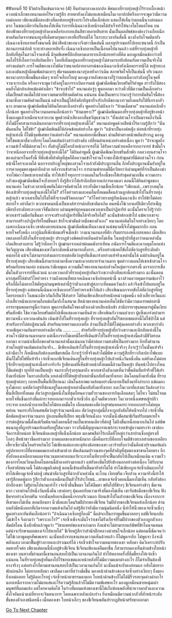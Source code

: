##ตอนที่ 10 ชีวิตถ้าเป็นเช่นแรกเจอ (4)
ยืนท่ามกลางดงกกอ้อ พิศมองที่ราบทุ่งหญ้าไร้รากเบื้องหน้า ดวงหน้าเล็กของหนานเค่อไร้ความรู้สึก สายตายังคงไม่แยแสเหมือนในเวลาปกติหรืออาจจะพูดว่ามีความเหม่อลอย เพียงแต่มือสองข้างที่ตกห้อยอยู่ข้างกระโปรงสั่นเล็กน้อย แสดงให้เห็นว่าตอนนี้นางอ่อนแอมาก ในขณะเดียวกันก็แสดงให้เห็นว่าการที่เฉินฉางเซิงหนีรอดได้สำเร็จทำให้นางโมโหแค่ไหน
บนท้องฟ้าของที่ราบทุ่งหญ้ายังคงเหลือร่องรอยเส้นสีขาวหลายสิบสาย นั่นเป็นผลลัพธ์ของช่องว่างเกือบฉีกขาดอันเกิดจากขนนกยูงที่เด็ดขาดรุนแรงหาที่เปรียบมิได้ ในระยะเวลาอันสั้นนี้ นางถึงกับโจมตีมายังเฉินฉางเซิงหลายครั้งขนาดนี้ มิน่าสีหน้าของนางจึงขาวซีดเช่นนี้ ผลาญปราณแท้ไปเยอะขนาดนี้
ถ้าเป็นสถานการณ์ปกติ ระยะห่างหลายสิบจั้ง เฉินฉางเซิงกลายเป็นเนื้อบดไปนานแล้ว แต่ที่ราบทุ่งหญ้าที่ลึกลับที่สุดในสวนโจวแห่งนี้ มีจุดพิเศษที่ลึกลับคาดเดายากเล็กน้อยอย่างที่คิด มองดูเหมือนช่องว่างที่สดใสไร้สิ่งใดทว่ากลับบิดเบี้ยว โลกที่เห็นอยู่นอกที่ราบทุ่งหญ้าไม่สามารถทับซ้อนกับความเป็นจริงได้อย่างแม่นยำ การโจมตีของนางไม่คิดว่าขนาดปลายอาภรณ์ของเฉินฉางเซิงยังเฉียดกรายมิได้
หญ้าทะเลและดงต้นหญ้ามีลมพัดผ่านเบาๆ พัดจนผมของนางยุ่งเหยิงกว่าเดิม สภาพจิตใจก็เป็นเช่นนี้ บริเวณอกของนางกระเพื่อมขึ้นลงนิดๆ หายใจเฮือกใหญ่ มองดูเงาหลังของนางก็รู้ว่าตอนนี้นางกำลังอยู่ในจุดที่จวนจะระเบิด หรืออาจจะพูดว่ายังอยู่ในการระเบิดอารมณ์ ผู้เฒ่าดีดพิณเงียบขรึมไร้คำพูด สาวรับใช้สองคนยิ่งไม่กล้าเอ่ยแม้แต่คำเดียว
“ข้าจะเข้าไป” หนานเค่อจู่ๆ พูดออกมา หว่างคิ้วที่มีความเป็นเด็กอย่างเต็มเปี่ยมล้วนเต็มไปด้วยความหมายที่ห้ามคัดค้าน
แน่นอน นั่นเป็นเพราะว่านางรู้ว่าการตัดสินใจนี้ต้องนำมาซึ่งความคัดค้านเป็นแน่ แม้จะเป็นผู้ใต้บังคับบัญชาที่จงรักภักดีของนางรวมถึงคนรับใช้ที่เกรงกลัวนาง
ตามคาด ผู้เฒ่าดีดพิณได้ยินก็ตกตะลึงอย่างยิ่ง พูดอย่างไม่ลังเลว่า “ห้ามเด็ดขาด”
หนานเค่อเลิกคิ้วเล็กน้อย พูดอย่างไร้ความอดทนเล็กน้อยว่า “ห้ามเพราะ?”
ผู้เฒ่าดีดพิณมองที่ราบทุ่งหญ้าที่อยู่ข้างหน้าซึ่งมองดูแล้วเหมือนจะสวยงาม พูดด้วยน้ำเสียงอกสั่นขวัญแขวนว่า “ตั้งแต่สวนโจวเปิดมาจนถึงวันนี้ ยังไม่มีใครสามารถเดินออกมาจากที่ราบทุ่งหญ้าแห่งนี้ได้”
หนานเค่อพูดด้วยสีหน้าไร้ความรู้สึกว่า “นั่นมันคนอื่น ไม่ใช่ข้า”
ผู้เฒ่าดีดพิณมิได้อ่อนข้อแต่อย่างใด พูดว่า “แม้จะเป็นองค์หญิง ต่อหน้าที่ราบทุ่งหญ้าแห่งนี้ ก็ไม่มีจุดพิเศษกว่าแต่อย่างใด”
หนานเค่อยกมือขึ้นมา ม่านสีดำตรงหน้าพลันปรากฏ มองดูไฟโชคชะตาสี่ดวงที่กระโดดโลดเต้นบ้างสว่างบ้างดับ เปลี่ยนตำแหน่งอย่างต่อเนื่อง พูดว่า “ถ้าจะพูดถึงความเข้าใจที่มีต่อสวนโจว ทั้งต้าลู่ไม่มีใครล้ำหน้าอาจารย์ได้ ได้รับความช่วยเหลือจากอาจารย์ ข้ามั่นใจว่าจะหนีออกจากที่ราบทุ่งหญ้าแห่งนี้ได้”
ได้ยินคำพูดนี้ ผู้เฒ่าดีดพิณเงียบขรึมสักพัก กลลวงบนสวนโจวของเผ่ามารในครั้งนี้ ที่พึ่งพิงที่สำคัญที่สุดก็คือความเข้าใจสวนโจวของใต้เท้าชุดดำที่มีต่อสวนโจว ก่อนหน้านี้ใครจะคาดได้ นอกจากประตูใหญ่ของสวนโจวแล้วยังมีประตูบานอื่น อีกทั้งประตูบานนั้นยังอยู่ในการควบคุมของชุดดำอีกด้วย หลังจากเข้าสวนโจว การตามฆ่ายอดฝีมือวัยเยาว์เผ่ามนุษย์ที่จำเป็นต้องฆ่าจากไฟดาวโชคชะตาเหล่านั้น ทำให้เข้าใจทุกการวางแผนในเรื่องนี้ของใต้เท้าชุดดำมากขึ้น ความเกรงกลัวของผู้เฒ่าดีดพิณก็จะยิ่งทบทวี ยิ่งรู้สึกว่าใต้เท้าลึกลับยากแก่การคาดเดา ตอนนี้ได้ยินคำพูดของหนานเค่อ ในช่วงเวลาหนึ่งพลันไม่อาจคัดค้านได้ กระทั่งมีความเชื่อเล็กน้อย
“เพียงแต่...เพราะเหตุใดต้องเข้าที่ราบทุ่งหญ้าแห่งนี้ให้ได้? สวีโหย่วหรงและคนอื่นทั้งหมดสี่คนล้วนถูกต้อนเข้าไปในที่ราบทุ่งหญ้าแล้ว พวกเขาเป็นไปไม่ได้ที่จะรอดชีวิตออกมา”
“สวีโหย่วหรงอยู่กับเฉินฉางเซิง ทำให้ข้าไม่ค่อยสบายใจ อย่าลืมว่า พวกเขาคนหนึ่งเป็นหงส์สวรรค์กลับชาติมาเกิด คนหนึ่งใช้เวลาแค่ปีเดียวก็บำเพ็ญเพียรถึงระดับทะลวงอเวจีขั้นปลาย เผ่ามนุษย์ทุกคนมองพวกเขาเป็นปาฏิหาริย์ ฉะนั้นใครจะไปรู้ว่าถ้าพวกเขาร่วมมือกันขึ้นมา อาจจะสร้างปาฏิหาริย์ขึ้นได้จริงหรือไม่? ฉะนั้นข้าต้องเข้าไป แม้พวกเขาจะสามารถสร้างปาฏิหาริย์ใหม่ขึ้นมา ข้าก็จะฆ่ามันด้วยมือของตัวเอง”
หนานเค่อคิดในใจอย่างเงียบๆ โดยเฉพาะเฉินฉางเซิง เขาต้องตายแน่นอน
ผู้เฒ่าดีดพิณเห็นนางแน่วแน่ขนาดนี้จึงไม่พูดมากอีก ถอนหายใจครั้งหนึ่ง เอากู่ฉินที่เพิ่งซ่อมเสร็จเมื่อเช้า วางแนวนอนลงที่ตัก เริ่มบรรเลงหนึ่งบทเพลง
เมื่อเสียงเพลงลอยไปถึงในที่ราบทุ่งหญ้า ปรากฏห้วงพิศคล้ายเห็นคล้ายไม่เห็น ในหญ้าป่าที่สูงกว่าคนเหล่านั้น เกิดเสียงสวบสาบ ไม่รู้ว่าคืออะไร
ผู้เฒ่ามาจากเผ่าพ่อมดมังกรเทียน ถนัดการโจมตีและควบคุมโลกแห่งจิตวิญญาณ เสียงพิณของเขาในระดับหนึ่งสามารถสั่งการ...หรืออย่างน้อยก็ขับไล่สัตว์อสูรที่ระดับต่ำหน่อยได้ แม้จะไม่สามารถส่งผลกระทบต่อสัตว์อสูรที่แข็งแกร่งอย่างแท้จริงเหล่านั้นได้ แต่ถ้าเดินอยู่ในที่ราบทุ่งหญ้า เสียงพิณนี้สามารถนำมาซึ่งความสะดวกสบายจำนวนมาก ชุดดำวางแผนให้เขาเข้าสวนโจวพร้อมกับหนานเค่อ แน่นอนว่ามีเหตุผล
ความมั่นใจของหนานเค่อส่วนใหญ่มาจากตรงนี้ มาจากการเชื่อมั่นในตัวอาจารย์ที่แน่วแน่ นางหวาดกลัวที่ราบทุ่งหญ้าอันกว้างขวางลึกลับแห่งนี้อย่างมาก ฉะนั้นตอนแรกสุดที่ไล่ฆ่าสวีโหย่วหรง รวมถึงตอนที่พบเจอเฉินฉางเซิงก่อนหน้านี้ นางล้วนควบคุมอารมณ์เอาไว้ หรือก็คือไม่อยากให้ศัตรูเผ่ามนุษย์เหล่านี้รู้ว่าตัวเองเข้าสู่สภาวะที่หมดหวังแล้ว แล้วจึงเข้าไปหลบอยู่ในที่ราบทุ่งหญ้า แต่ตอนนี้เฉินฉางเซิงแบกสวีโหย่วหรงเข้าไปแล้ว
เสียงพิณนอกจากขับไล่สัตว์อสูรที่อยู่โดยรอบแล้ว ในขณะเดียวกันก็เป็นวิธีส่งสาร ได้ยินเพียงเสียงเท้าหนักหน่วงชุดหนึ่ง หลิวเสี่ยวหวั่นและเถิงเสี่ยวหมิงแบกหามถือหม้อก็มาถึงในสนาม สีหน้าของหนานเค่อเห็นได้ชัดว่ามีความเคารพต่อสามีภรรยาขุนพลมารคู่นี้กว่ามาก พูดการตัดสินใจของตัวเองด้วยเสียงเนิบช้า
สามีภรรยาขุนพลมารคู่นั้นเงียบขรึมสักพัก ใช้ความเงียบขรึมต่อไปเพื่อแสดงความเห็นด้วย เสียงพิณกังวานแผ่วเบา ผู้แข็งแกร่งเผ่ามารขบวนหนึ่ง แหวกดงต้นอ้อ เดินเข้าไปในที่ราบทุ่งหญ้า ที่ราบทุ่งหญ้าอันไร้ขอบเขตแห่งนี้ไม่ใช่ป่าไม้ แต่สำหรับการไล่ต่อสู้สนามนี้ สำหรับนายพรานและเหยื่อ ล้วนเป็นป่าไม้ที่ไม่คุ้นเคยอย่างยิ่ง พวกเขากำลังจะเผชิญความอันตรายอย่างเดียวกัน
......
......
สำหรับที่ราบทุ่งหญ้าที่กว้างขวางและลึกลับแห่งนี้ในสวนโจวมีตำนานมากมาย แต่เนื่องจากไม่เคยมีใครที่เดินเข้าไปในที่ราบทุ่งหญ้าแห่งนี้แล้วมีชีวิตรอดออกมา ความน่าเชื่อถือของตำนานเหล่านั้นแน่นอนว่ามีค่าต่อความสงสัยเป็นอย่างมาก อีกทั้งตำนานส่วนใหญ่ล้วนเติมแต่งเกินจริง… มีเพียงเดินเข้าไปในที่ราบทุ่งหญ้าแห่งนี้จริงๆ ถึงจะรู้ว่าในนั้นแท้จริงแล้วมีอะไร ก็เหมือนกับต้องเคยชิมรสเผ็ด ถึงจะรู้ว่าที่จริงแล้วไม่มีพิษ ความรู้สึกที่ราวกับเปลวไฟแบบนั้นก็ไม่ใช่ไฟที่แท้จริง
เจ๋อซิ่วแบกชีเจียนเดินอยู่ในที่ราบทุ่งหญ้าไปแล้วหนึ่งวันหนึ่งคืน แต่ยังคงไม่ค่อยรู้จักที่ราบทุ่งหญ้าแห่งนี้อย่างจริงจัง รู้เพียงแค่ที่เห็นข้างหน้าทั้งหมดนี้ล้วนเป็นหญ้า หันหน้าไปทางไหนก็มีแต่หญ้า ทุกที่ล้วนเป็นหญ้า จนกระทั่งรุ่งอรุณมาถึง พวกเขาถึงสังเกตเห็นว่าพื้นดินที่แท้จริงที่ใต้เท้ายิ่งมายิ่งน้อย ในทางกลับกัน แหล่งน้ำที่ใต้หญ้าป่าเหล่านั้นกลับยิ่งมายิ่งเยอะ ดินโคลนยิ่งมายิ่งนิ่ม
ที่ราบทุ่งหญ้าค่อยๆ กลายเป็นพื้นที่เปียกแฉะ เดินในสภาพแวดล้อมอย่างนี้กลายเป็นยิ่งมายิ่งลำบาก แม้แมลงยุงไม่เยอะ แต่สัตว์อสูรที่ซ่อนอยู่ในดงหญ้าเหล่านั้นกลับยิ่งมายิ่งเยอะ และในเวลาที่แสงตะวันส่องสว่างพื้นที่เปียกทั้งหมด สัตว์อสูรกลุ่มหนึ่งในที่สุดก็ทนความยั่วยวนของการกินเลือดสดๆ ไม่ไหว ไม่สนใจลมหายใจที่แข็งแกร่งที่แผ่กระจายออกมาจากตัวเจ๋อซิ่วอีก มุ่งโจมตีพวกเขา
ในเวลาหนึ่งเศษหญ้าปลิวกระจาย แหล่งน้ำกลายเป็นใบไม้ทองหมื่นใบ เลือดสดของสัตว์อสูรพ่นหยดกระจายออกอย่างไม่หยุดหย่อน จนกระทั่งโยนศพสัตว์อสูรจำนวนหนึ่งลง สัตว์อสูรกลุ่มนี้ถึงจะถูกบังคับให้หนีจากไป
เจ๋อซิ่วยื่นมือตัดหญ้าคาจำนวนมาก ปูลงบนพื้นที่เปียก พยุงชีเจียนนั่งลง จากนั้นนั่งขัดสมาธิเริ่มปรับลมหายใจ การต่อสู้สนามนี้ตั้งแต่เริ่มต้นจนถึงตอนนี้ล้วนเป็นเขาคนเดียวที่ต่อสู้ ไม่ถึงขั้นเหนื่อยมากเกินไป แต่พิษขนนกยูงที่ถูกปราณแท้กดทับอยู่ใต้ดวงตา ราวกับมีสัญญาณการแพร่กระจายเข้าสู่ความทรงจำ เขาต้องจัดการสักหน่อย
ชีเจียนพิงดงหญ้าที่แข็งเล็กน้อย มองศพสีดำไร้เกล็ดที่ใหญ่กว่าเสาบ้านซึ่งอยู่ตรงที่ไกลๆ สีหน้าขาวซีดอย่างมาก
บาดแผลของเขาหนักมาก เมื่อคืนกระบี่ที่ลอบโจมตีข้างทะเลสาบของเหลียงเสี้ยวเซียวนั้นโหดร้ายเกินไป ไม่เพียงแค่แทงทะลุท้องน้อยของเขา เลวร้ายยิ่งกว่านั้นคือนำปราณแท้แฝงอยู่ปลายกระบี่ที่แหลมคมแทงส่งเข้ามาด้วย ตัดเส้นลมปราณสองจุดที่สำคัญที่สุดของเขาขาดโดยตรง อีกทั้งยังหลงเหลือบาดแผลจำนวนมหาศาลบนอวัยวะภายในที่ยากที่จะฟื้นกลับไปเป็นเหมือนเดิม ความเร็วของการไหลเวียนเลือดในตอนนี้ช้าลงอย่างมากแล้ว แต่ยังคงซึมไปยังข้างนอกอย่างต่อเนื่อง
ได้รับบาดเจ็บสาหัสขนาดนี้ ไม่ต้องพูดถึงต่อสู้ ตอนนี้เข้าแค่ยืนขึ้นมายังทำไม่ได้ ทำได้เพียงถูกเจ๋อซิ่วเดินแบกไป ทำได้เพียงดูเจ๋อซิ่วต่อสู้ เข่นฆ่าสัตว์อสูรที่น่ากลัวเหล่านั้น ตะโกน เงียบขรึม เจ็บปวด ความจริงนี้ทำให้เขารู้สึกหดหู่มาก รู้สึกว่าตัวเองเหมือนเป็นตัวไร้ประโยชน์...ตาของเจ๋อซิ่วตอนนี้มองไม่เห็น กลับยังต้องปกป้องเขา
ไม่รู้ผ่านไปนานเท่าไร เจ๋อซิ่วตื่นขึ้นมา ไม่ได้ลืมตา ขยับไปที่ข้างๆ ชีเจียนอย่างช้าๆ ชัดเจนมาก เวลาผ่านไปหนึ่งวันหนึ่งคืน เขาค่อยๆ คุ้นเคยกับความจริงที่มองไม่เห็น เขาจับข้อมือของชีเจียน ฟังชีพจรอย่างเงียบขรึม จากนั้นหยิบยาเม็ดหนึ่งจากบริเวณอก ป้อนเข้าไปในปากของชีเจียน
เนื่องจากการที่เขามองไม่เห็น ตอนป้อนยา นิ้วมือแตะโดนริมฝีปากของชีเจียน
ริมฝีปากของชีเจียนแห้งเล็กน้อย ด้านบนยังมีหนังลอกที่เกิดจากความแห้งเกินไป แต่รู้สึกว่ายังมีความนุ่มนิดหนึ่ง นี่ทำให้นิ้วของเจ๋อซิ่วแข็งๆ พูดอย่างกะทันหันเล็กน้อยว่า “ถ้าเฉินฉางเซิงอยู่ก็คงดี”
นี่แม้จะเป็นการพูดขึ้นมาลอยๆ แต่ชีเจียนกลับไม่เข้าใจ จึงถามว่า “เพราะอะไร?”
เจ๋อซิ่วเพิ่งจะมั่นใจว่าเขาไม่รังเกียจที่ริมฝีปากของตัวเองถูกตัวเองสัมผัสโดน นิ่งสักพักแล้วพูดว่า “วิชาแพทย์ของเขาเก่งมาก ถึงแม้จะไม่สามารถแก้พิษที่ข้าโดนจนหมด แต่น่าจะรักษาแผลของเจ้าให้หายได้”
ชีเจียนรู้สึกว่าสำนักฝึกหลวงน่าสนใจเล็กน้อย แต่ตอนนี้ชัดเจนว่าไม่ใช่เวลาพูดคุยสัพเพเหระ ฉะนั้นหลังจากเขาแสดงความเห็นด้วยแล้ว ก็ไม่พูดจาอีก
ไม่พูดจา ถึงจะมีพลังและเวลามาฟื้นฟูร่างกายและปราณแท้ได้
เจ๋อซิ่วเข้าใจความหมายของเขา หลับตา คิดวิเคราะห์ปรับลมหายใจต่อ เพียงแต่ตอนนี้นั่งอยู่ข้างชีเจียน ชีเจียนเพียงแค่ลืมตาขึ้น ก็สามารถมองเห็นด้านข้างใบหน้าของเขา
บนทางที่ผ่านมานี้เขานอนสลบไปเป็นเวลานานเกินไป ทำให้หลายครั้งที่ลืมชี้ทางให้เจ๋อซิ่ว แน่นอน ในที่ราบทุ่งหญ้าที่มองไปไร้ขอบเขตและหน้าหลังที่ไม่มีความแตกต่างอะไร ก็ไม่จำเป็นต้องชี้ทางจริงๆ แต่อย่างไรก็ตามเขานอนสลบไปเป็นเวลานานเกินไป ฉะนั้นแม้จะยังคงอ่อนแอ กลับไม่อยากพักผ่อนอีก ไม่อยากหลับตา
เขาลืมดวงตาที่สว่างชัดขึ้น มองหน้าด้านข้างของเจ๋อซิ่วอย่างเงียบๆ ยิ่งมองยิ่งเหม่อลอย ไม่รู้คิดอะไรอยู่
เจ๋อซิ่วหน้าตาธรรมดามาก ใบหน้าด้านข้างก็ไม่ได้มีริ้วรอยจุดด่างดำอะไร นอกเหนือจากความไม่แยแสและไร้ความรู้สึกแล้วก็ไม่มีความพิเศษอะไร มองดูเหมือนชายหนุ่มเผ่ามนุษย์ที่ผอมแห้ง แต่ใครคาดคิดได้ ในร่างที่ผอมแห้งของเขานี้ได้เก็บซ่อนพลังที่น่าหวาดกลัวและความตั้งใจอันแน่วแน่ที่ยากจะจินตนาการ
โดยเฉพาะหลังแปลงร่าง ยิ่งเหมือนมีความน่ากลัวที่ล้ำหน้าระดับขั้นของตัวเองชนิดหนึ่ง
เมื่อมองเขา ใบหน้าเล็กๆ ของชีเจียนพลันปรากฏสีหน้าศรัทธาออกมา


[Go To Next Chapter]( ./295.md)